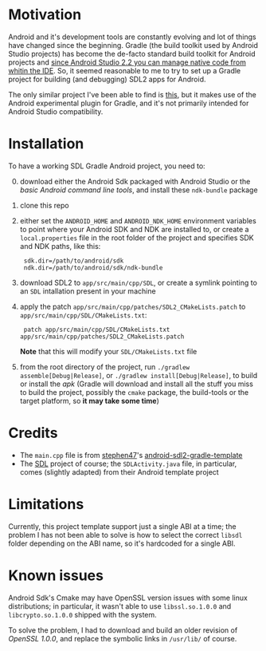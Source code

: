 Motivation
====

Android and it's development tools are constantly evolving and lot of things have changed since the beginning. Gradle (the build toolkit used by Android Studio projects) has become the de-facto standard build toolkit for Android projects and [since Android Studio 2.2 you can manage native code from whitin the IDE](https://developer.android.com/studio/projects/add-native-code.html). So, it seemed reasonable to me to try to set up a Gradle project for building (and debugging) SDL2 apps for Android.

The only similar project I've been able to find is [this](https://github.com/stephen47/android-sdl2-gradle-template), but it makes use of the Android experimental plugin for Gradle, and it's not primarily intended for Android Studio compatibility.

Installation
====

To have a working SDL Gradle Android project, you need to:

0) download either the Android Sdk packaged with Android Studio or the _basic Android command line tools_, and install these `ndk-bundle` package
1) clone this repo
2) either set the `ANDROID_HOME` and `ANDROID_NDK_HOME` environment variables to point where your Android SDK and NDK are installed to, or create a `local.properties` file in the root folder of the project and specifies SDK and NDK paths, like this:

		sdk.dir=/path/to/android/sdk
		ndk.dir=/path/to/android/sdk/ndk-bundle

3) download SDL2 to `app/src/main/cpp/SDL`, or create a symlink pointing to an `SDL` intallation present in your machine
4) apply the patch `app/src/main/cpp/patches/SDL2_CMakeLists.patch` to `app/src/main/cpp/SDL/CMakeLists.txt`:

		patch app/src/main/cpp/SDL/CMakeLists.txt app/src/main/cpp/patches/SDL2_CMakeLists.patch

	**Note** that this will modify your `SDL/CMakeLists.txt` file
5) from the root directory of the project, run `./gradlew assemble[Debug|Release]`, or `./gradlew install[Debug|Release]`, to build or install the _apk_ (Gradle will download and install all the stuff you miss to build the project, possibly the `cmake` package, the build-tools or the target platform, so **it may take some time**)


Credits
====

- The `main.cpp` file is from [stephen47](https://github.com/stephen47)'s [android-sdl2-gradle-template](https://github.com/stephen47/android-sdl2-gradle-template)
- The [SDL](https://www.libsdl.org/) project of course; the `SDLActivity.java` file, in particular, comes (slightly adapted) from their Android template project


Limitations
====

Currently, this project template support just a single ABI at a time; the problem I has not been able to solve is how to select the correct `libsdl` folder depending on the ABI name, so it's hardcoded for a single ABI.

Known issues
====
Android Sdk's Cmake may have OpenSSL version issues with some linux distributions;
in particular, it wasn't able to use `libssl.so.1.0.0` and `libcrypto.so.1.0.0` shipped with the system.

To solve the problem, I had to download and build an older revision of _OpenSSL 1.0.0_, and replace the symbolic links in `/usr/lib/` of course.